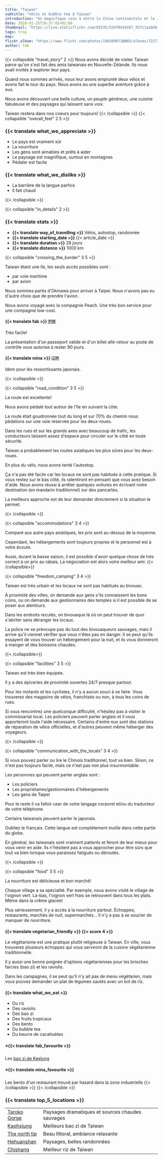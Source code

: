```yaml
---
title: "Taiwan"
subtitle: "Vélos et bubble tea à Taiwan"
introduction: "Un magnifique coin à entre la Chine continentale et le Japon pour un tour en vélo sans stress."
date: 2020-01-25T19:37:02+02:00
thumbnail: "https://live.staticflickr.com/65535/52470410167_93711aab60_c.jpg"
tags: trip
map:
flickr_album: "https://www.flickr.com/photos/196589873@N03/albums/72177720302559908"
author: fab
---
```

<!-- ## {{< translate travel_story >}} -->
{{< collapsible "travel_story" 2 >}}
Nous avons décidé de visiter Taiwan parce qu'on s'est fait des amis taiwanais en Nouvelle-Zélande. Ils nous avait invités à explorer leur pays.

Quand nous sommes arrivés, nous leur avons emprunté deux vélos et avons fait le tour du pays. Nous avons eu une superbe aventure grâce à eux. 

Nous avons découvert une belle culture, un peuple généreux, une cuisine fabuleuse et des paysages qui laissent sans voix.

Taiwan restera dans nos coeurs pour toujours!
{{< /collapsible >}}
{{< collapsible "overall_feel" 2 5 >}}

<h3>{{< translate what_we_appreciate >}}</h3>

- Le pays est vraiment sûr
- La nourriture
- Les gens sont aimables et prêts à aider
- Le paysage est magnifique, surtout en montagnes
- Pédaler est facile
  
<h3>{{< translate what_we_dislike >}}</h3>

- La barrière de la langue parfois
- Il fait chaud

{{< /collapsible >}}
<!-- <h2>{{< translate in_details >}}</h2> -->
{{< collapsible "in_details" 2 >}}

<h3>{{< translate stats >}}</h3>
<ul>
<li><b>{{< translate way_of_travelling >}}</b> Vélos, autostop, randonnée</li>
<li><b>{{< translate starting_date >}} </b>{{< article_date >}}</li> 
<li><b>{{< translate duration >}}</b> 28 jours</li>
<li><b>{{< translate distance >}}</b> 1000 km</li>
</ul>

{{< collapsible "crossing_the_border" 3 5 >}}

Taiwan étant une île, les seuls accès possibles sont :
- par voie maritime
- par avion

Nous sommes partis d'Okinawa pour arriver à Taipei. Nous n'avons pas eu d'autre choix que de prendre l'avion.

Nous avons voyagé avec la compagnie Peach. Une très bon service pour une compagnie low-cost.

<h4>{{< translate fab >}} 🇫🇷</h4>

Très facile! 

La présentation d'un passeport valide et d'un billet allé-retour au poste de contrôle vous autorise à rester 90 jours.

<h4>{{< translate mina >}} 🇯🇵</h4>

Idem pour les ressortissants japonais.

{{< /collapsible >}}

<!-- <h3>{{< translate road_condition >}} {{< score 5 >}}</h3> -->
{{< collapsible "road_condition" 3 5 >}}

La route est excellente!

Nous avons pédalé tout autour de l'île en suivant la côte.

La route était goudronnée tout du long et sur 70% du chemin nous pédalions sur une voie réservée pour les deux-roues.

Dans les rues et sur les grands axes avec beaucoup de trafic, les conducteurs laissent assez d'espace pour circuler sur le côté en toute sécurité.

Taiwan a probablement les routes asiatiques les plus sûres pour les deux-roues.

En plus du vélo, nous avons tenté l'autostop. 

Ça n'a pas été facile car les locaux ne sont pas habitués à cette pratique. Si vous restez sur le bas côté, ils ralentiront en pensant que vous avez besoin d'aide. Nous avons réussi à arrêter quelques voitures en écrivant notre destination (en mandarin traditionnel) sur des pancartes.

La meilleurs approche est de leur demander directement si la situation le permet.

{{< /collapsible >}}

<!-- <h3>{{< translate accommodations >}} {{< score 4 >}}</h3> -->
{{< collapsible "accommodations" 3 4 >}}

Comparé aux autre pays asiatiques, les prix sont au-dessus de la moyenne.

Cependant, les hébergements sont toujours propres et le personnel est à votre écoute.

Aussi, durant la basse saison, il est possible d'avoir quelque chose de très correct à un prix au rabais. La négociation est alors votre meilleur ami.
{{< /collapsible>}}

<!-- <h3>{{< translate freedom_camping >}} {{< score 4 >}}</h3> -->
{{< collapsible "freedom_camping" 3 4 >}}

Taiwan est très urbain et les locaux ne sont pas habitués au bivouac.

À proximité des villes, on demande aux gens s'ils connaissent les bons coins, ou on demande aux gestionnaires des temples si il est possible de se poser aux alentours.

Dans les endroits reculés, on bivouaque là où on peut trouver de quoi s'abriter sans déranger les locaux. 

La police ne se préocupe pas du tout des bivouaqueurs sauvages, mais il arrive qu'il viennet vérifier que vous n'êtes pas en danger. Il se peut qu'ils essayent de vous trouver un hébergement pour la nuit, et ils vous donneront à manger et des boissons chaudes.

{{< /collapsible>}}

<!-- <h3>{{< translate facilities >}} {{< score 5 >}}</h3> -->
{{< collapsible "facilities" 3 5 >}}

Taiwan est très bien équipée.

Il y a des épiceries de proximité ouvertes 24/7 presque partout.

Pour les motards et les cyclistes, il n'y a aucun souci à se faire. Vous trouverez des magasins de vélos, franchisés ou non, à tous les coins de rues.

Si vous rencontrez une quelconque difficulté, n'hésitez pas à visiter le commissariat local. Les policiers peuvent parler anglais et il vous apporteront toute l'aide nécessaire. Certains d'entre eux sont des stations de réparation de vélos officielles, et d'autres peuvent même héberger des voyageurs.  

{{< /collapsible >}}

<!-- <h3>{{< translate communication_with_the_locals >}} {{< score 4 >}}</h3> -->
{{< collapsible "communication_with_the_locals" 3 4 >}}

Si vous pouvez parler ou lire le Chinois traditionnel, tout va bien. Sinon, ce n'est pas toujours facile, mais ce n'est pas non plus insurmontable.

Les personnes qui peuvent parler anglais sont :
- Les policiers
- Les propriétaires/gestionnaires d'hébergements
- Les gens de Taipei

Pour le reste il va falloir user de votre langage corporel et/ou du traducteur de votre téléphone.

Certains taiwanais peuvent parler le japonais.

Oubliez le français. Cette langue est complètement inutile dans cette partie du globe.

En général, les taiwanais sont vraiment patients et feront de leur mieux pour vous venir en aide. Ils n'hésitent pas à vous approcher pour être sûrs que tout va bien lorsque vous paraissez fatigués ou déroutés.

{{< /collapsible >}}

<!-- <h3>{{< translate food >}} {{< score 5 >}}</h3> -->
{{< collapsible "food" 3 5 >}}

La nourriture est délicieuse et bon marché!

Chaque village a sa spécialité. Par exemple, nous avons visité le village de l'oignon vert. Là-bas, l'oignon vert frais se retrouvent dans tous les plats. Même dans la crême glacée!

Plus sérieusement, il y a accès à la nourriture partout. Échoppes, restaurants, marchés de nuit, supermarchés... Il n'y a pas à se soucier de manquer de nourriture.

<h4>{{< translate vegetarian_friendly >}} {{< score 4 >}}</h4>

Le végétarisme est une pratique plutôt religieuse à Taiwan. En ville, vous trouverez plusieurs échoppes qui vous serviront de la cuisine végétarienne traditionnelle.

Il y aussi une bonne poignée d'options végétariennes pour les brioches farcies (bao zi) et les raviolis.

Dans les campagnes, il se peut qu'il n'y ait pas de menu végétarien, mais vous pouvez demander un plat de légumes sautés avec un bol de riz.

<h4>{{< translate what_we_eat >}}</h4> 

- Du riz
- Des raviolis
- Des bao zi
- Des fruits tropicaux
- Des bento
- Du bubble tea
- Du beurre de cacahuètes

<h4>⭐{{< translate fab_favourite >}}</h4>

Les [bao zi de Keelung](https://goo.gl/maps/sxUQzr7ZK7NveCEK6)

<h4>⭐{{< translate mina_favourite >}}</h4>

Les bento d'un restaurant trouvé par hasard dans la zone industrielle
{{< /collapsible >}}
{{< /collapsible >}}

<h3>{{< translate top_5_locations >}}</h3>

|             |             |
|-------------|-------------|
|   [Taroko Gorge](https://goo.gl/maps/M5SDWP2woECw1MoG9)    |   Paysages dramatiques et sources chaudes sauvages    |
|   [Kaohsiung](https://goo.gl/maps/EMBYHJ21c4JJm8Kb7)    |   Meilleurs bao zi de Taiwan    |
|   [The north tip](https://goo.gl/maps/tmJxP7ZQ8gKupovS8)    |   Beau littoral, ambiance relaxante    |
|   [Hehuanshan](https://goo.gl/maps/PGcc5C9WDZgAHAvc7)    |   Paysages, belles randonnées    |
|   [Chishang](https://goo.gl/maps/88d75GTkRBFKZwcG6)    |   Meilleur riz de Taiwan    |

